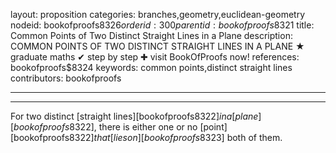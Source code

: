 layout: proposition
categories: branches,geometry,euclidean-geometry
nodeid: bookofproofs$8326
orderid: 300
parentid: bookofproofs$8321
title: Common Points of Two Distinct Straight Lines in a Plane
description: COMMON POINTS OF TWO DISTINCT STRAIGHT LINES IN A PLANE ★ graduate maths ✔ step by step ✚ visit BookOfProofs now!
references: bookofproofs$8324
keywords: common points,distinct straight lines
contributors: bookofproofs

---


---

For two distinct [straight lines][bookofproofs$8322] in a [plane][bookofproofs$8322], there is either one or no [point][bookofproofs$8322] that [lies on][bookofproofs$8323] both of them.
